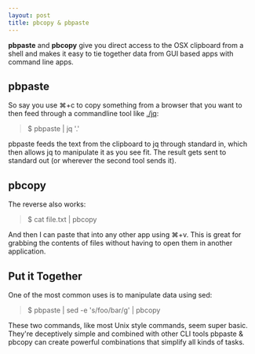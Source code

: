 ```yaml
---
layout: post
title: pbcopy & pbpaste
---
```


__pbpaste__ and __pbcopy__ give you direct access to the OSX clipboard from a shell and makes it easy to tie together data from GUI based apps with command line apps.

## <i class="fa fa-clipboard"></i> pbpaste

So say you use ⌘+c to copy something from a browser that you want to then feed through a commandline tool like [./jq](http://stedolan.github.io/jq/):

> $ pbpaste \| jq '.'

pbpaste feeds the text from the clipboard to jq through standard in, which then allows jq to manipulate it as you see fit. The result gets sent to standard out (or wherever the second tool sends it).

## <i class="fa fa-files-o"></i> pbcopy

The reverse also works:

> $ cat file.txt \| pbcopy

And then I can paste that into any other app using ⌘+v. This is great for grabbing the contents of files without having to open them in another application.

## <i class="fa fa-compress"></i> Put it Together

One of the most common uses is to manipulate data using sed:

> $ pbpaste \| sed -e 's/foo/bar/g' \| pbcopy

These two commands, like most Unix style commands, seem super basic. They're deceptively simple and combined with other CLI tools pbpaste & pbcopy can create powerful combinations that simplify all kinds of tasks.

